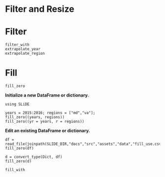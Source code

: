 # Filter and Resize

# Filter
```@docs
filter_with
extrapolate_year
extrapolate_region
```

# Fill
```@docs
fill_zero
```

**Initialize a new DataFrame or dictionary.**

```@setup fill_zero
using SLiDE
```

```@repl fill_zero
years = 2015:2016; regions = ["md","va"];
fill_zero((years, regions))
fill_zero((yr = years, r = regions))
```

**Edit an existing DataFrame or dictionary.**

```@repl fill_zero
df = read_file(joinpath(SLIDE_DIR,"docs","src","assets","data","fill_use.csv"))
fill_zero(df)
```

```@repl fill_zero
d = convert_type(Dict, df)
fill_zero(d)
```

```@docs
fill_with
```